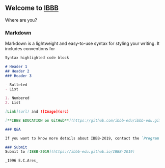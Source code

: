 ## Welcome to [IBBB](https://github.com/ibbb-edu/ibbb-edu.github.io)

Where are you?

### Markdown

Markdown is a lightweight and easy-to-use syntax for styling your writing. It includes conventions for

```markdown
Syntax highlighted code block

# Header 1
## Header 2
### Header 3

- Bulleted
- List

1. Numbered
2. List

[Link](url) and ![Image](src)

[**IBBB EDUCATION on GitHub**](https://github.com/ibbb-edu/ibbb-edu.github.io/settings)

### Q&A

If you want to know more details about IBBB-2019, contact the `Program Chair` on [Tiez]

### Submit
Submit to [IBBB-2019](https://ibbb-edu.github.io/IBBB-2019)

_1996 E.C.Ares_
